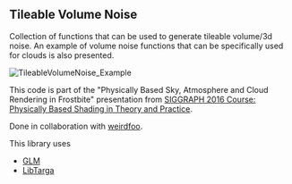 Tileable Volume Noise
---------------------

Collection of functions that can be used to generate tileable volume/3d noise. An example of volume noise functions that can be specifically used for clouds is also presented.

![TileableVolumeNoise_Example](https://github.com/sebh/TileableVolumeNoise/raw/master/Examples/noiseErosionPacked.jpg)

This code is part of the "Physically Based Sky, Atmosphere and Cloud Rendering in Frostbite" presentation from [SIGGRAPH 2016 Course: Physically Based Shading in Theory and Practice](http://blog.selfshadow.com/publications/s2016-shading-course/).

Done in collaboration with [weirdfoo](https://twitter.com/weirdfo).

This library uses
 - [GLM](http://glm.g-truc.net)
 - [LibTarga](http://research.cs.wisc.edu/graphics/Gallery/LibTarga/)
